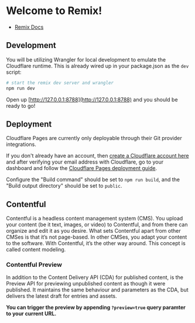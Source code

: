# Welcome to Remix!

- [Remix Docs](https://remix.run/docs)

## Development

You will be utilizing Wrangler for local development to emulate the Cloudflare runtime. This is already wired up in your package.json as the `dev` script:

```sh
# start the remix dev server and wrangler
npm run dev
```

Open up [http://127.0.0.1:8788](http://127.0.0.1:8788) and you should be ready to go!

## Deployment

Cloudflare Pages are currently only deployable through their Git provider integrations.

If you don't already have an account, then [create a Cloudflare account here](https://dash.cloudflare.com/sign-up/pages) and after verifying your email address with Cloudflare, go to your dashboard and follow the [Cloudflare Pages deployment guide](https://developers.cloudflare.com/pages/framework-guides/deploy-anything).

Configure the "Build command" should be set to `npm run build`, and the "Build output directory" should be set to `public`.

## Contentful

Contentful is a headless content management system (CMS). You upload your content (be it text, images, or video) to Contentful, and from there can organize and edit it as you desire. What sets Contentful apart from other CMSes is that it’s not page-based. In other CMSes, you adapt your content to the software. With Contentful, it’s the other way around. This concept is called content modeling.

### Contentful Preview

In addition to the Content Delivery API (CDA) for published content, is the Preview API for previewing unpublished content as though it were published. It maintains the same behaviour and parameters as the CDA, but delivers the latest draft for entries and assets.

**You can trigger the preview by appending `?preview=true` query paramter to your current URL.**
